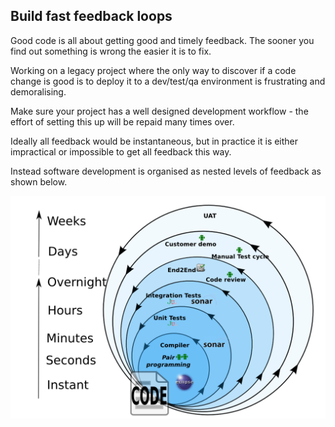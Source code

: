 ## Build fast feedback loops

Good code is all about getting good and timely feedback. The sooner you find out something is wrong the easier it is to fix.

Working on a legacy project where the only way to discover if a code change is good is to deploy it to a dev/test/qa environment is frustrating and demoralising.

Make sure your project has a well designed development workflow - the effort of setting this up will be repaid many times over.

Ideally all feedback would be instantaneous, but in practice it is either impractical or impossible to get all feedback this way. 

Instead software development is organised as nested levels of feedback as shown below.

![Development feedback cycles](../generated/images/svg/feedback_cyclesncr.png)
